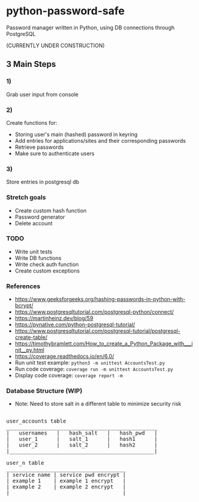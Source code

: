 # python-password-safe
Password manager written in Python, using DB connections through PostgreSQL

(CURRENTLY UNDER CONSTRUCTION)

## 3 Main Steps

### 1)
Grab user input from console

### 2)
Create functions for:
- Storing user's main (hashed) password in keyring
- Add entries for applications/sites and their corresponding passwords
- Retrieve passwords
- Make sure to authenticate users

### 3)
Store entries in postgresql db

### Stretch goals
- Create custom hash function
- Password generator
- Delete account

### TODO
- Write unit tests
- Write DB functions
- Write check auth function
- Create custom exceptions

### References
- https://www.geeksforgeeks.org/hashing-passwords-in-python-with-bcrypt/
- https://www.postgresqltutorial.com/postgresql-python/connect/
- https://martinheinz.dev/blog/59
- https://pynative.com/python-postgresql-tutorial/
- https://www.postgresqltutorial.com/postgresql-tutorial/postgresql-create-table/
- https://timothybramlett.com/How_to_create_a_Python_Package_with___init__py.html
- https://coverage.readthedocs.io/en/6.0/
- Run unit test example: `python3 -m unittest AccountsTest.py`
- Run code coverage: `coverage run -m unittest AccountsTest.py`
- Display code coverage: `coverage report -m`

### Database Structure (WIP)

- Note: Need to store salt in a different table to minimize security risk

<pre>

user_accounts table
________________________________________________
|   usernames   |   hash_salt   |   hash_pwd   |
|   user_1      |   salt_1      |   hash1      |
|   user_2      |   salt_2      |   hash2      |
|______________________________________________|

user_n table
______________________________________
| service name | service pwd encrypt |
| example 1    | example 1 encrypt   |
| example 2    | example 2 encrypt   |
|____________________________________|
</pre>